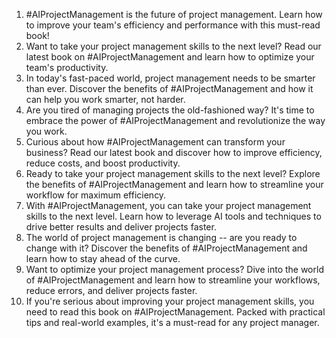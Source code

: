 1. #AIProjectManagement is the future of project management. Learn how to improve your team's efficiency and performance with this must-read book!
2. Want to take your project management skills to the next level? Read our latest book on #AIProjectManagement and learn how to optimize your team's productivity.
3. In today's fast-paced world, project management needs to be smarter than ever. Discover the benefits of #AIProjectManagement and how it can help you work smarter, not harder.
4. Are you tired of managing projects the old-fashioned way? It's time to embrace the power of #AIProjectManagement and revolutionize the way you work.
5. Curious about how #AIProjectManagement can transform your business? Read our latest book and discover how to improve efficiency, reduce costs, and boost productivity.
6. Ready to take your project management skills to the next level? Explore the benefits of #AIProjectManagement and learn how to streamline your workflow for maximum efficiency.
7. With #AIProjectManagement, you can take your project management skills to the next level. Learn how to leverage AI tools and techniques to drive better results and deliver projects faster.
8. The world of project management is changing -- are you ready to change with it? Discover the benefits of #AIProjectManagement and learn how to stay ahead of the curve.
9. Want to optimize your project management process? Dive into the world of #AIProjectManagement and learn how to streamline your workflows, reduce errors, and deliver projects faster.
10. If you're serious about improving your project management skills, you need to read this book on #AIProjectManagement. Packed with practical tips and real-world examples, it's a must-read for any project manager.
